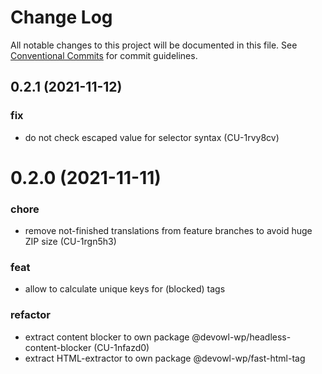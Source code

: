 # Change Log

All notable changes to this project will be documented in this file.
See [Conventional Commits](https://conventionalcommits.org) for commit guidelines.

## 0.2.1 (2021-11-12)


### fix

* do not check escaped value for selector syntax (CU-1rvy8cv)





# 0.2.0 (2021-11-11)


### chore

* remove not-finished translations from feature branches to avoid huge ZIP size (CU-1rgn5h3)


### feat

* allow to calculate unique keys for (blocked) tags


### refactor

* extract content blocker to own package @devowl-wp/headless-content-blocker (CU-1nfazd0)
* extract HTML-extractor to own package @devowl-wp/fast-html-tag
